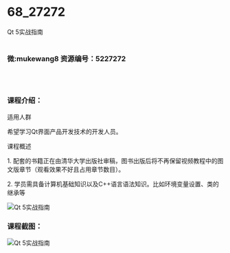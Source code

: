 # 68_27272
Qt 5实战指南
<br/></br>
<h3>微:mukewang8 资源编号：5227272</h3>
<br/></br>
<h3>课程介绍：</h3>
<p>适用人群</p>
<p>希望学习Qt界面产品开发技术的开发人员。</p>
<p>课程概述</p>
<p>1. 配套的书籍正在由清华大学出版社审稿，图书出版后将不再保留视频教程中的图文版章节（观看效果不好且占用章节数目）。</p>
<p>2. 学员需具备计算机基础知识以及C++语言语法知识。比如环境变量设置、类的继承等</p>
<p><img src="https://www.ko996.com/wp-content/uploads/img/2022/11/1-7-300x194.png" alt="Qt 5实战指南"></p>
<div class="info-desc">
<h3>课程截图：</h3>
<p><img src="https://www.ko996.com/wp-content/uploads/img/2022/11/2-8.png" alt="Qt 5实战指南"></p>


			
</div>
